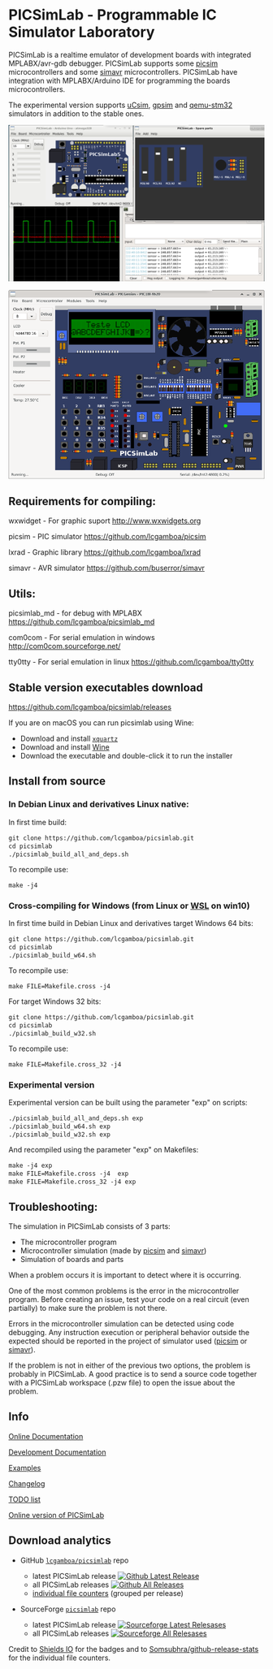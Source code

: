 
# PICSimLab - Programmable IC Simulator Laboratory

PICSimLab is a realtime emulator of development boards with integrated MPLABX/avr-gdb debugger. 
PICSimLab supports some [picsim](https://github.com/lcgamboa/picsim) microcontrollers and 
some [simavr](https://github.com/buserror/simavr) microcontrollers. 
PICSimLab have integration with MPLABX/Arduino IDE for programming the boards microcontrollers.

The experimental version supports [uCsim](http://mazsola.iit.uni-miskolc.hu/~drdani/embedded/ucsim/), 
[gpsim](http://gpsim.sourceforge.net/) and [qemu-stm32](http://beckus.github.io/qemu_stm32/) simulators
in addition to the stable ones.


![PICsimLab](docs/screenshot.png?raw=true "PICsimLab")

![PICsimLab](docs/picsimlab4.png?raw=true "PICsimLab")

## Requirements for compiling:

wxwidget 	- For graphic suport		   http://www.wxwidgets.org

picsim          - PIC simulator                    https://github.com/lcgamboa/picsim 

lxrad           - Graphic library                  https://github.com/lcgamboa/lxrad 

simavr          - AVR simulator                    https://github.com/buserror/simavr

## Utils:

picsimlab_md    - for debug with MPLABX      https://github.com/lcgamboa/picsimlab_md

com0com		- For serial emulation in windows  http://com0com.sourceforge.net/ 

tty0tty 	- For serial emulation in linux    https://github.com/lcgamboa/tty0tty 

## Stable version executables download 

https://github.com/lcgamboa/picsimlab/releases

If you are on macOS you can run picsimlab using Wine:

- Download and install [`xquartz`](https://www.xquartz.org)
- Download and install [Wine](https://dl.winehq.org/wine-builds/macosx/download.html)
- Download the executable and double-click it to run the installer

## Install from source



### In Debian Linux and derivatives Linux native:

In first time build:
```
git clone https://github.com/lcgamboa/picsimlab.git
cd picsimlab
./picsimlab_build_all_and_deps.sh
```

To recompile use:
```
make -j4
```

### Cross-compiling for Windows (from Linux or [WSL](https://docs.microsoft.com/windows/wsl/install-win10) on win10)

In first time build in Debian Linux and derivatives target Windows 64 bits:

```
git clone https://github.com/lcgamboa/picsimlab.git
cd picsimlab
./picsimlab_build_w64.sh
```
To recompile use:
```
make FILE=Makefile.cross -j4 
```

For target Windows 32 bits:

```
git clone https://github.com/lcgamboa/picsimlab.git
cd picsimlab
./picsimlab_build_w32.sh
```
To recompile use:
```
make FILE=Makefile.cross_32 -j4 
```

### Experimental version

Experimental version can be built using the parameter "exp" on scripts:
```
./picsimlab_build_all_and_deps.sh exp
./picsimlab_build_w64.sh exp
./picsimlab_build_w32.sh exp
```
And recompiled using the parameter "exp" on Makefiles:
```
make -j4 exp
make FILE=Makefile.cross -j4  exp
make FILE=Makefile.cross_32 -j4 exp
```


## Troubleshooting:
The simulation in PICSimLab consists of 3 parts:

- The microcontroller program
- Microcontroller simulation (made by [picsim](https://github.com/lcgamboa/picsim) and [simavr](https://github.com/buserror/simavr))
- Simulation of boards and parts

When a problem occurs it is important to detect where it is occurring.

One of the most common problems is the error in the microcontroller program. Before creating an issue, test your code on a real circuit (even partially) to make sure the problem is not there.

Errors in the microcontroller simulation can be detected using code debugging. Any instruction execution or peripheral behavior outside the expected should be reported in the project of simulator used ([picsim](https://github.com/lcgamboa/picsim) or [simavr](https://github.com/buserror/simavr)).

If the problem is not in either of the previous two options, the problem is probably in PICSimLab. A good practice is to send a source code together with a PICSimLab workspace (.pzw file) to open the issue about the problem.


## Info

[Online Documentation](https://lcgamboa.github.io/picsimlab/)

[Development Documentation](https://lcgamboa.github.io/picsimlab/devel/html/)

[Examples](https://lcgamboa.github.io/picsimlab_examples/examples/examples_index.html)

[Changelog](./CHANGELOG.md)

[TODO list](./TODO.md)

[Online version of PICSimLab](https://lcgamboa.github.io/)

## Download analytics

- GitHub [`lcgamboa/picsimlab`](https://github.com/lcgamboa/picsimlab/) repo
  - latest PICSimLab release
[![Github Latest Release](https://img.shields.io/github/downloads/lcgamboa/picsimlab/latest/total.svg)](https://github.com/lcgamboa/picsimlab/releases/)
  - all PICSimLab releases [![Github All Releases](https://img.shields.io/github/downloads/lcgamboa/picsimlab/total.svg)](https://github.com/lcgamboa/picsimlab/releases/)
  - [individual file counters](https://www.somsubhra.com/github-release-stats/?username=lcgamboa&repository=picsimlab) (grouped per release)

- SourceForge [`picsimlab`](https://sourceforge.net/projects/picsim/) repo
  - latest PICSimLab release [![Sourceforge Latest Relesases](https://img.shields.io/sourceforge/dt/picsim/v0.8.5)](https://sourceforge.net/projects/picsim/files/v0.8.5/)
  - all PICSimLab releases [![Sourceforge All Relesases](https://img.shields.io/sourceforge/dt/picsim)](https://sourceforge.net/projects/picsim/files/)

Credit to [Shields IO](https://shields.io) for the badges and to
[Somsubhra/github-release-stats](https://github.com/Somsubhra/github-release-stats)
for the individual file counters.

